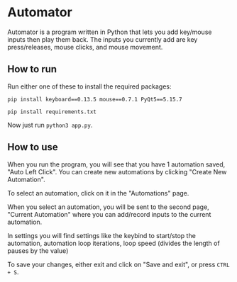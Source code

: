 # Automator
Automator is a program written in Python that lets you add key/mouse inputs then play them back. The inputs you currently add are key press/releases, mouse clicks, and mouse movement.

## How to run
Run either one of these to install the required packages:

`pip install keyboard==0.13.5 mouse==0.7.1 PyQt5==5.15.7`

`pip install requirements.txt`

Now just run `python3 app.py`.

## How to use
When you run the program, you will see that you have 1 automation saved, "Auto Left Click". You can create new automations by clicking "Create New Automation". 

To select an automation, click on it in the "Automations" page.

When you select an automation, you will be sent to the second page, "Current Automation" where you can add/record inputs to the current automation.

In settings you will find settings like the keybind to start/stop the automation, automation loop iterations, loop speed (divides the length of pauses by the value)

To save your changes, either exit and click on "Save and exit", or press `CTRL + S`.
